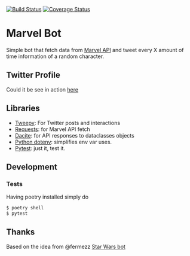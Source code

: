 [![Build Status](https://travis-ci.org/darkaico/marvel-bot.svg?branch=master)](https://travis-ci.org/darkaico/marvel-bot)
[![Coverage Status](https://coveralls.io/repos/github/darkaico/marvel-bot/badge.svg?branch=master)](https://coveralls.io/github/darkaico/marvel-bot?branch=master)

# Marvel Bot

Simple bot that fetch data from [Marvel API](https://developer.marvel.com/docs#!/public)
and tweet every X amount of time information of a random character.

## Twitter Profile

Could it be see in action [here](https://twitter.com/marvelibot)

## Libraries

- [Tweepy](https://www.tweepy.org/): For Twitter posts and interactions
- [Requests](https://requests.readthedocs.io/en/master/): for Marvel API fetch
- [Dacite](https://github.com/konradhalas/dacite): for API responses to dataclasses objects
- [Python dotenv](https://github.com/theskumar/python-dotenv): simplifies env var uses.
- [Pytest](https://docs.pytest.org/en/latest/): just it, test it.

## Development

### Tests

Having poetry installed simply do

```bash
$ poetry shell
$ pytest
```

## Thanks

Based on the idea from @fermezz [Star Wars bot](https://github.com/fermezz/starwars-bot)
